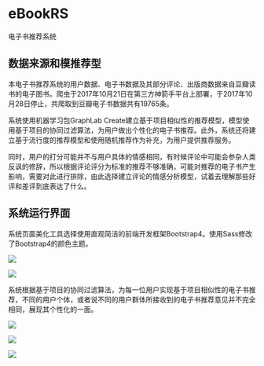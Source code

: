 # eBookRS
电子书推荐系统

## 数据来源和模推荐型

本电子书推荐系统的用户数据、电子书数据及其部分评论、出版商数据来自豆瓣读书的电子图书。爬虫于2017年10月21日在第三方神箭手平台上部署，于2017年10月28日停止，共爬取到豆瓣电子书数据共有19765条。

系统使用机器学习包GraphLab Create建立基于项目相似性的推荐模型，模型使用基于项目的协同过滤算法，为用户做出个性化的电子书推荐。此外，系统还将建立基于流行度的推荐模型和使用随机推荐作为补充，为用户提供推荐服务。

同时，用户的打分可能并不与用户具体的情感相同，有时候评论中可能会参杂人类反讽的修辞，所以根据评论评分为标准的推荐不够准确，可能对推荐的电子书产生影响，需要对此进行排除，由此选择建立评论的情感分析模型，试着去理解那些好评和差评到底表达了什么。

## 系统运行界面

系统页面美化工具选择使用直观简洁的前端开发框架Bootstrap4。使用Sass修改了Bootstrap4的颜色主题。

![](https://github.com/tjnu1430130310/eBookRS/blob/master/static/img/running/127.0.0.1_8000_.png)

![](https://github.com/tjnu1430130310/eBookRS/blob/master/static/img/running/127.0.0.1_8000_user_index.png)

系统根据基于项目的协同过滤算法，为每一位用户实现基于项目相似性的电子书推荐，不同的用户个体，或者说不同的用户群体所接收到的电子书推荐意见并不完全相同，展现其个性化的一面。

![](https://github.com/tjnu1430130310/eBookRS/blob/master/static/img/running/127.0.0.1_8000_books_12578_.png)

![](https://github.com/tjnu1430130310/eBookRS/blob/master/static/img/running/127.0.0.1_8000_admin_.png)

![](https://github.com/tjnu1430130310/eBookRS/blob/master/static/img/running/%E6%83%85%E6%84%9F%E5%88%86%E6%9E%90%E7%95%8C%E9%9D%A2.gif)
